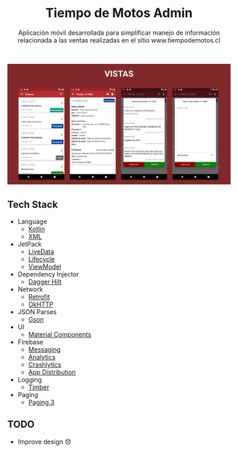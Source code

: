 <h1 align="center">Tiempo de Motos Admin</h1>

<p align="center">  
Aplicación móvil desarrollada para simplificar manejo de información relacionada a las ventas realizadas en el sitio www.tiempodemotos.cl
</p>
</br>

![](vistas.png)

## Tech Stack

- Language
  - [Kotlin](https://developer.android.com/kotlin)
  - [XML](https://developer.android.com/guide/topics/ui/declaring-layout?hl=es-419)
- JetPack
  - [LiveData](https://developer.android.com/topic/libraries/architecture/livedata)
  - [Lifecycle](https://developer.android.com/topic/libraries/architecture/lifecycle)
  - [ViewModel](https://developer.android.com/topic/libraries/architecture/viewmodel)
- Dependency Injector
  - [Dagger Hilt](https://dagger.dev/hilt)
- Network
  - [Retrofit](https://github.com/square/retrofit)
  - [OkHTTP](https://github.com/square/okhttp)
- JSON Parses
  - [Gson](https://github.com/google/gson)
- UI
  - [Material Components](https://github.com/material-components/material-components-android)
- Firebase
  - [Messaging](https://firebase.google.com/products/cloud-messaging)
  - [Analytics](https://firebase.google.com/docs/analytics/get-started?hl=es&platform=android)
  - [Crashlytics](https://firebase.google.com/products/crashlytics)
  - [App Distribution](https://firebase.google.com/products/app-distribution)
- Logging
  - [Timber](https://github.com/JakeWharton/timber)
- Paging
  - [Paging 3](https://developer.android.com/topic/libraries/architecture/paging/v3-overview)

## TODO
- Improve design :disappointed:
